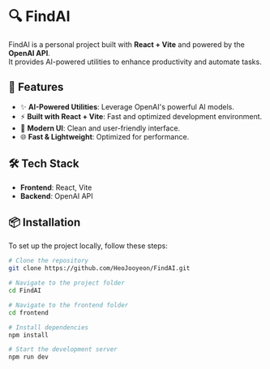 # 🔍 FindAI

FindAI is a personal project built with **React + Vite** and powered by the **OpenAI API**.  
It provides AI-powered utilities to enhance productivity and automate tasks.

## 🚀 Features

- ✨ **AI-Powered Utilities**: Leverage OpenAI's powerful AI models.
- ⚡ **Built with React + Vite**: Fast and optimized development environment.
- 🎨 **Modern UI**: Clean and user-friendly interface.
- 🌐 **Fast & Lightweight**: Optimized for performance.

## 🛠️ Tech Stack

- **Frontend**: React, Vite
- **Backend**: OpenAI API

## 📦 Installation

To set up the project locally, follow these steps:

```sh
# Clone the repository
git clone https://github.com/HeoJooyeon/FindAI.git

# Navigate to the project folder
cd FindAI

# Navigate to the frontend folder
cd frontend

# Install dependencies
npm install

# Start the development server
npm run dev
```
